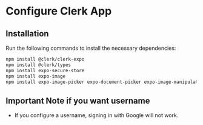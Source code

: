 # Configure Clerk App

## Installation
Run the following commands to install the necessary dependencies:

```sh
npm install @clerk/clerk-expo
npm install @clerk/types
npm install expo-secure-store
npm install expo-image
npm install expo-image-picker expo-document-picker expo-image-manipulator
```

## Important Note if you want username
- If you configure a username, signing in with Google will not work.
